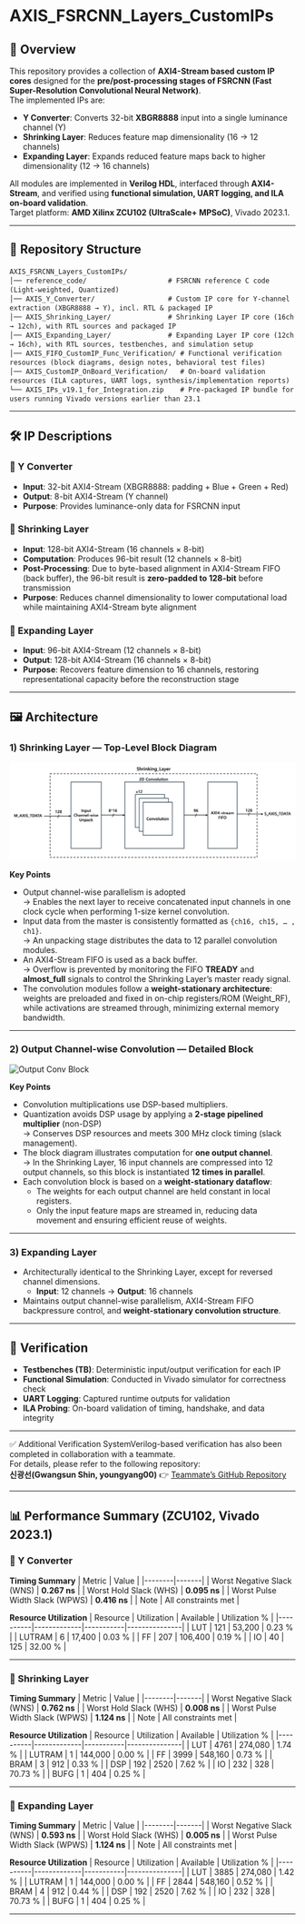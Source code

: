 # AXIS_FSRCNN_Layers_CustomIPs

## 📌 Overview
This repository provides a collection of **AXI4-Stream based custom IP cores** designed for the **pre/post-processing stages of FSRCNN (Fast Super-Resolution Convolutional Neural Network)**.  
The implemented IPs are:

- **Y Converter**: Converts 32-bit **XBGR8888** input into a single luminance channel (Y)  
- **Shrinking Layer**: Reduces feature map dimensionality (16 → 12 channels)  
- **Expanding Layer**: Expands reduced feature maps back to higher dimensionality (12 → 16 channels)  

All modules are implemented in **Verilog HDL**, interfaced through **AXI4-Stream**, and verified using **functional simulation, UART logging, and ILA on-board validation**.  
Target platform: **AMD Xilinx ZCU102 (UltraScale+ MPSoC)**, Vivado 2023.1.

---

## 📂 Repository Structure
```
AXIS_FSRCNN_Layers_CustomIPs/
│── reference_code/                    # FSRCNN reference C code (Light-weighted, Quantized)
│── AXIS_Y_Converter/                  # Custom IP core for Y-channel extraction (XBGR8888 → Y), incl. RTL & packaged IP
│── AXIS_Shrinking_Layer/              # Shrinking Layer IP core (16ch → 12ch), with RTL sources and packaged IP
│── AXIS_Expanding_Layer/              # Expanding Layer IP core (12ch → 16ch), with RTL sources, testbenches, and simulation setup
│── AXIS_FIFO_CustomIP_Func_Verification/ # Functional verification resources (block diagrams, design notes, behavioral test files)
│── AXIS_CustomIP_OnBoard_Verification/   # On-board validation resources (ILA captures, UART logs, synthesis/implementation reports)
└── AXIS_IPs_v19.1_for_Integration.zip    # Pre-packaged IP bundle for users running Vivado versions earlier than 23.1
```

---

## 🛠️ IP Descriptions
### 🔹 Y Converter
- **Input**: 32-bit AXI4-Stream (XBGR8888: padding + Blue + Green + Red)  
- **Output**: 8-bit AXI4-Stream (Y channel)  
- **Purpose**: Provides luminance-only data for FSRCNN input  

### 🔹 Shrinking Layer
- **Input**: 128-bit AXI4-Stream (16 channels × 8-bit)  
- **Computation**: Produces 96-bit result (12 channels × 8-bit)  
- **Post-Processing**: Due to byte-based alignment in AXI4-Stream FIFO (back buffer), the 96-bit result is **zero-padded to 128-bit** before transmission  
- **Purpose**: Reduces channel dimensionality to lower computational load while maintaining AXI4-Stream byte alignment  

### 🔹 Expanding Layer
- **Input**: 96-bit AXI4-Stream (12 channels × 8-bit)  
- **Output**: 128-bit AXI4-Stream (16 channels × 8-bit)  
- **Purpose**: Recovers feature dimension to 16 channels, restoring representational capacity before the reconstruction stage  

---

## 🖼️ Architecture

### 1) Shrinking Layer — Top-Level Block Diagram
![Shrinking Layer Block](docs/shrinking_layer_block.png)

**Key Points**
- Output channel-wise parallelism is adopted  
  → Enables the next layer to receive concatenated input channels in one clock cycle when performing 1-size kernel convolution.  
- Input data from the master is consistently formatted as `{ch16, ch15, … , ch1}`.  
  → An unpacking stage distributes the data to 12 parallel convolution modules.  
- An AXI4-Stream FIFO is used as a back buffer.  
  → Overflow is prevented by monitoring the FIFO **TREADY** and **almost_full** signals to control the Shrinking Layer’s master ready signal.  
- The convolution modules follow a **weight-stationary architecture**: weights are preloaded and fixed in on-chip registers/ROM (Weight_RF), while activations are streamed through, minimizing external memory bandwidth.  

---

### 2) Output Channel-wise Convolution — Detailed Block
![Output Conv Block](docs/output_conv_block.png)

**Key Points**
- Convolution multiplications use DSP-based multipliers.  
- Quantization avoids DSP usage by applying a **2-stage pipelined multiplier** (non-DSP)  
  → Conserves DSP resources and meets 300 MHz clock timing (slack management).  
- The block diagram illustrates computation for **one output channel**.  
  → In the Shrinking Layer, 16 input channels are compressed into 12 output channels, so this block is instantiated **12 times in parallel**.  
- Each convolution block is based on a **weight-stationary dataflow**:  
  - The weights for each output channel are held constant in local registers.  
  - Only the input feature maps are streamed in, reducing data movement and ensuring efficient reuse of weights.  

---

### 3) Expanding Layer
- Architecturally identical to the Shrinking Layer, except for reversed channel dimensions.  
  - **Input**: 12 channels → **Output**: 16 channels  
- Maintains output channel-wise parallelism, AXI4-Stream FIFO backpressure control, and **weight-stationary convolution structure**.  

---

## 🧪 Verification
- **Testbenches (TB)**: Deterministic input/output verification for each IP  
- **Functional Simulation**: Conducted in Vivado simulator for correctness check  
- **UART Logging**: Captured runtime outputs for validation  
- **ILA Probing**: On-board validation of timing, handshake, and data integrity  

---

✅ Additional Verification
SystemVerilog-based verification has also been completed in collaboration with a teammate.  
For details, please refer to the following repository:  
**신광선(Gwangsun Shin, youngyang00)**
👉 [Teammate’s GitHub Repository](https://github.com/youngyang00/SystemVerilog-AXI4S-ImageVerify)

---

## 📊 Performance Summary (ZCU102, Vivado 2023.1)

### 🔹 Y Converter
**Timing Summary**
| Metric | Value |
|--------|-------|
| Worst Negative Slack (WNS) | **0.267 ns** |
| Worst Hold Slack (WHS)     | **0.095 ns** |
| Worst Pulse Width Slack (WPWS) | **0.416 ns** |
| Note | All constraints met |

**Resource Utilization**
| Resource | Utilization | Available | Utilization % |
|----------|-------------|-----------|---------------|
| LUT      | 121         | 53,200    | 0.23 % |
| LUTRAM   | 6           | 17,400    | 0.03 % |
| FF       | 207         | 106,400   | 0.19 % |
| IO       | 40          | 125       | 32.00 % |

---

### 🔹 Shrinking Layer
**Timing Summary**
| Metric | Value |
|--------|-------|
| Worst Negative Slack (WNS) | **0.762 ns** |
| Worst Hold Slack (WHS)     | **0.008 ns** |
| Worst Pulse Width Slack (WPWS) | **1.124 ns** |
| Note | All constraints met |

**Resource Utilization**
| Resource | Utilization | Available | Utilization % |
|----------|-------------|-----------|---------------|
| LUT      | 4761        | 274,080   | 1.74 % |
| LUTRAM   | 1           | 144,000   | 0.00 % |
| FF       | 3999        | 548,160   | 0.73 % |
| BRAM     | 3           | 912       | 0.33 % |
| DSP      | 192         | 2520      | 7.62 % |
| IO       | 232         | 328       | 70.73 % |
| BUFG     | 1           | 404       | 0.25 % |

---

### 🔹 Expanding Layer
**Timing Summary**
| Metric | Value |
|--------|-------|
| Worst Negative Slack (WNS) | **0.593 ns** |
| Worst Hold Slack (WHS)     | **0.005 ns** |
| Worst Pulse Width Slack (WPWS) | **1.124 ns** |
| Note | All constraints met |

**Resource Utilization**
| Resource | Utilization | Available | Utilization % |
|----------|-------------|-----------|---------------|
| LUT      | 3885        | 274,080   | 1.42 % |
| LUTRAM   | 1           | 144,000   | 0.00 % |
| FF       | 2844        | 548,160   | 0.52 % |
| BRAM     | 4           | 912       | 0.44 % |
| DSP      | 192         | 2520      | 7.62 % |
| IO       | 232         | 328       | 70.73 % |
| BUFG     | 1           | 404       | 0.25 % |

---

